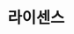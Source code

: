 ---
id: 19
title: 라이센스
caption: 각종 자격증 자료 및 무료상담
url: https://leaderscpa.com/merchant/license162/
type: Landing
role: My part - 100%
device: Responsive
---